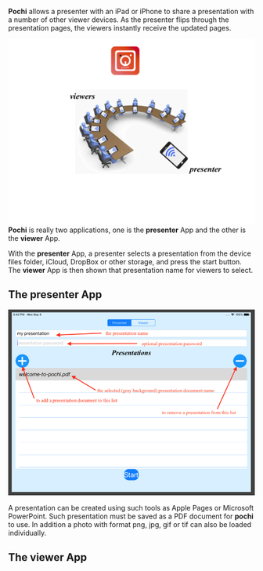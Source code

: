 
**Pochi** allows a presenter with an iPad or iPhone to share a presentation with a number of other viewer devices. 
As the presenter flips through the presentation pages, the viewers instantly receive the updated pages.


![overview](images/overview.png)
**Pochi** is really two applications, one is the **presenter** App and the other is the **viewer** App.

With the **presenter** App, a presenter selects a presentation from the device files folder, iCloud, DropBox or other storage, 
and press the start button. The **viewer** App is then shown that presentation name for viewers to select.

## The presenter App

![presenter](images/presenterpage1.png)

A presentation can be created using such tools as Apple Pages or Microsoft PowerPoint.
Such presentation must be saved as a PDF document for **pochi** to use.
In addition a photo with format png, jpg, gif or tif can also be loaded individually. 
 


## The viewer App



 